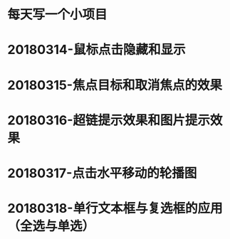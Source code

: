 # 每天写一个小项目
# 20180314-鼠标点击隐藏和显示
# 20180315-焦点目标和取消焦点的效果
# 20180316-超链提示效果和图片提示效果
# 20180317-点击水平移动的轮播图
# 20180318-单行文本框与复选框的应用（全选与单选）
